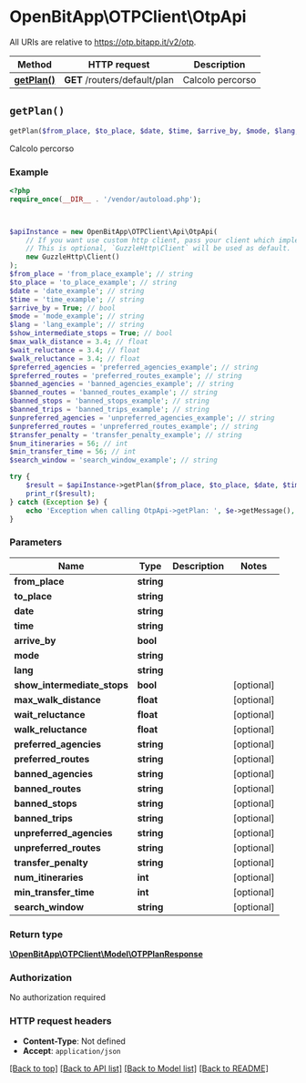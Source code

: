 # OpenBitApp\OTPClient\OtpApi

All URIs are relative to https://otp.bitapp.it/v2/otp.

Method | HTTP request | Description
------------- | ------------- | -------------
[**getPlan()**](OtpApi.md#getPlan) | **GET** /routers/default/plan | Calcolo percorso


## `getPlan()`

```php
getPlan($from_place, $to_place, $date, $time, $arrive_by, $mode, $lang, $show_intermediate_stops, $max_walk_distance, $wait_reluctance, $walk_reluctance, $preferred_agencies, $preferred_routes, $banned_agencies, $banned_routes, $banned_stops, $banned_trips, $unpreferred_agencies, $unpreferred_routes, $transfer_penalty, $num_itineraries, $min_transfer_time, $search_window): \OpenBitApp\OTPClient\Model\OTPPlanResponse
```

Calcolo percorso

### Example

```php
<?php
require_once(__DIR__ . '/vendor/autoload.php');



$apiInstance = new OpenBitApp\OTPClient\Api\OtpApi(
    // If you want use custom http client, pass your client which implements `GuzzleHttp\ClientInterface`.
    // This is optional, `GuzzleHttp\Client` will be used as default.
    new GuzzleHttp\Client()
);
$from_place = 'from_place_example'; // string
$to_place = 'to_place_example'; // string
$date = 'date_example'; // string
$time = 'time_example'; // string
$arrive_by = True; // bool
$mode = 'mode_example'; // string
$lang = 'lang_example'; // string
$show_intermediate_stops = True; // bool
$max_walk_distance = 3.4; // float
$wait_reluctance = 3.4; // float
$walk_reluctance = 3.4; // float
$preferred_agencies = 'preferred_agencies_example'; // string
$preferred_routes = 'preferred_routes_example'; // string
$banned_agencies = 'banned_agencies_example'; // string
$banned_routes = 'banned_routes_example'; // string
$banned_stops = 'banned_stops_example'; // string
$banned_trips = 'banned_trips_example'; // string
$unpreferred_agencies = 'unpreferred_agencies_example'; // string
$unpreferred_routes = 'unpreferred_routes_example'; // string
$transfer_penalty = 'transfer_penalty_example'; // string
$num_itineraries = 56; // int
$min_transfer_time = 56; // int
$search_window = 'search_window_example'; // string

try {
    $result = $apiInstance->getPlan($from_place, $to_place, $date, $time, $arrive_by, $mode, $lang, $show_intermediate_stops, $max_walk_distance, $wait_reluctance, $walk_reluctance, $preferred_agencies, $preferred_routes, $banned_agencies, $banned_routes, $banned_stops, $banned_trips, $unpreferred_agencies, $unpreferred_routes, $transfer_penalty, $num_itineraries, $min_transfer_time, $search_window);
    print_r($result);
} catch (Exception $e) {
    echo 'Exception when calling OtpApi->getPlan: ', $e->getMessage(), PHP_EOL;
}
```

### Parameters

Name | Type | Description  | Notes
------------- | ------------- | ------------- | -------------
 **from_place** | **string**|  |
 **to_place** | **string**|  |
 **date** | **string**|  |
 **time** | **string**|  |
 **arrive_by** | **bool**|  |
 **mode** | **string**|  |
 **lang** | **string**|  |
 **show_intermediate_stops** | **bool**|  | [optional]
 **max_walk_distance** | **float**|  | [optional]
 **wait_reluctance** | **float**|  | [optional]
 **walk_reluctance** | **float**|  | [optional]
 **preferred_agencies** | **string**|  | [optional]
 **preferred_routes** | **string**|  | [optional]
 **banned_agencies** | **string**|  | [optional]
 **banned_routes** | **string**|  | [optional]
 **banned_stops** | **string**|  | [optional]
 **banned_trips** | **string**|  | [optional]
 **unpreferred_agencies** | **string**|  | [optional]
 **unpreferred_routes** | **string**|  | [optional]
 **transfer_penalty** | **string**|  | [optional]
 **num_itineraries** | **int**|  | [optional]
 **min_transfer_time** | **int**|  | [optional]
 **search_window** | **string**|  | [optional]

### Return type

[**\OpenBitApp\OTPClient\Model\OTPPlanResponse**](../Model/OTPPlanResponse.md)

### Authorization

No authorization required

### HTTP request headers

- **Content-Type**: Not defined
- **Accept**: `application/json`

[[Back to top]](#) [[Back to API list]](../../README.md#endpoints)
[[Back to Model list]](../../README.md#models)
[[Back to README]](../../README.md)
